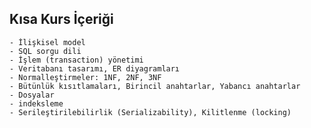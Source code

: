 ## Kısa Kurs İçeriği 

	- İlişkisel model
	- SQL sorgu dili
	- İşlem (transaction) yönetimi 
	- Veritabanı tasarımı, ER diyagramları
	- Normalleştirmeler: 1NF, 2NF, 3NF
	- Bütünlük kısıtlamaları, Birincil anahtarlar, Yabancı anahtarlar
	- Dosyalar 
	- indeksleme
	- Serileştirilebilirlik (Serializability), Kilitlenme (locking)